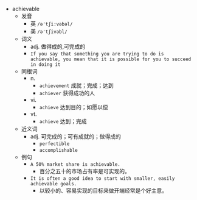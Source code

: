 - achievable
  - 发音
    - 英 `/ə'tʃi:vəbəl/`
    - 美 `/ə'tʃivəbl/`
  - 词义
    - adj. 做得成的,可完成的
    - `If you say that something you are trying to do is achievable, you mean that it is possible for you to succeed in doing it`
  - 同根词
    - n.
      - `achievement` 成就；完成；达到
      - `achiever` 获得成功的人
    - vi.
      - `achieve` 达到目的；如愿以偿
    - vt.
      - `achieve` 达到；完成
  - 近义词
    - adj. 可完成的；可有成就的；做得成的
      - `perfectible`
      - `accomplishable`
  - 例句
    - `A 50% market share is achievable.`
      - 百分之五十的市场占有率是可实现的。
    - `It is often a good idea to start with smaller, easily achievable goals.`
      - 以较小的、容易实现的目标来做开端经常是个好主意。

